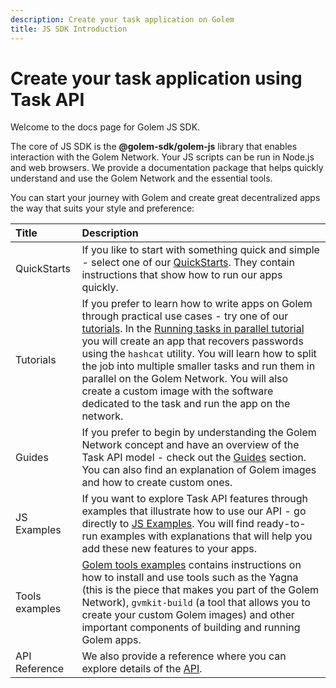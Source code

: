 ```yaml
---
description: Create your task application on Golem
title: JS SDK Introduction
---
```


# Create your task application using Task API

Welcome to the docs page for Golem JS SDK.

The core of JS SDK is the **@golem-sdk/golem-js** library that enables interaction with the Golem Network. Your JS scripts can be run in Node.js and web browsers. We provide a documentation package that helps quickly understand and use the Golem Network and the essential tools.

You can start your journey with Golem and create great decentralized apps the way that suits your style and preference:

| Title          | Description                                                                                                                                                                                                                                                                                                                                                                                                                                                                                                                                                     |
| :------------- | :-------------------------------------------------------------------------------------------------------------------------------------------------------------------------------------------------------------------------------------------------------------------------------------------------------------------------------------------------------------------------------------------------------------------------------------------------------------------------------------------------------------------------------------------------------------- |
| QuickStarts    | If you like to start with something quick and simple - select one of our [QuickStarts](/docs/creators/javascript/quickstarts). They contain instructions that show how to run our apps quickly.                                                                                                                                                                                                                                                                                                                                                                 |
| Tutorials      | If you prefer to learn how to write apps on Golem through practical use cases - try one of our [tutorials](/docs/creators/javascript/tutorials). In the [Running tasks in parallel tutorial](/docs/creators/javascript/tutorials/running-parallel-tasks) you will create an app that recovers passwords using the `hashcat` utility. You will learn how to split the job into multiple smaller tasks and run them in parallel on the Golem Network. You will also create a custom image with the software dedicated to the task and run the app on the network. |
| Guides         | If you prefer to begin by understanding the Golem Network concept and have an overview of the Task API model - check out the [Guides](/docs/creators/javascript/guides) section. You can also find an explanation of Golem images and how to create custom ones.                                                                                                                                                                                                                                                                                                |
| JS Examples    | If you want to explore Task API features through examples that illustrate how to use our API - go directly to [JS Examples](/docs/creators/javascript/examples). You will find ready-to-run examples with explanations that will help you add these new features to your apps.                                                                                                                                                                                                                                                                                  |
| Tools examples | [Golem tools examples](/docs/creators/javascript/examples/tools) contains instructions on how to install and use tools such as the Yagna (this is the piece that makes you part of the Golem Network), `gvmkit-build` (a tool that allows you to create your custom Golem images) and other important components of building and running Golem apps.                                                                                                                                                                                                            |
| API Reference  | We also provide a reference where you can explore details of the [API](/docs/golem-js/reference/overview).                                                                                                                                                                                                                                                                                                                                                                                                                                                      |
